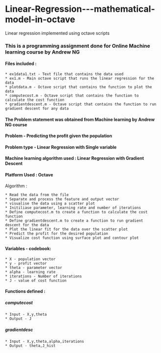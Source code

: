 # Linear-Regression---mathematical-model-in-octave
Linear regression implemented using octave scripts

### This is a programming assignment done for Online Machine learning course by Andrew NG

#### Files included :
	* ex1data1.txt - Text file that contains the data used
	* ex1.m - Main octave script that runs the linear regression for the data
	* plotdata.m - Octave script that contains the function to plot the data
	* computecost.m - Octave script that contains the function to calculate the cost function
	* gradientdescent.m - Octave script that contains the function to run gradient descent for any data

#### The Problem statement was obtained from Machine learning by Andrew NG course

#### Problem - Predicting the profit given the population

#### Problem type - Linear Regression with Single variable

#### Machine learning algorithm used : Linear Regression with Gradient Descent

#### Platform Used : Octave

Algorithm : 

	* Read the data from the file
	* Separate and process the feature and output vector
	* visualise the data using a scatter plot 
	* Initiliase parameter, learning rate and number of iterations
	* Define computecost.m to create a function to calculate the cost function
	* Define gradientdescent.m to create a function to run gradient descent for the data
	* Plot the linear fit for the data over the scatter plot 
	* Predict the profit for the desired population
	* Visualize cost function using surface plot and contour plot
	
#### Variables - codebook:
	* X - population vector
	* y - profit vector
	* theta - parameter vector
	* alpha - learning rate
	* iterations - Number of iterations
	* J - value of cost function
#### Functions defined :

##### computecost 
	* Input - X,y,theta
	* Output - J

##### gradientdesc
	* Input - X,y,theta,alpha,iterations
	* Output - theta,J_hist
